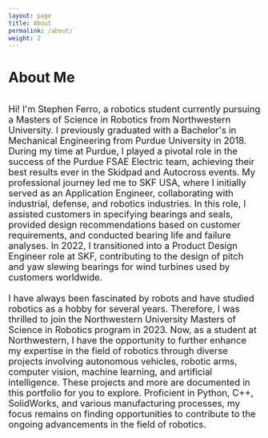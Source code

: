```yaml
---
layout: page
title: About
permalink: /about/
weight: 2
---
```


# **About Me**
<br>
<font size="+1">
Hi! I'm Stephen Ferro, a robotics student currently pursuing a Masters of Science in Robotics from Northwestern University. I previously graduated with a Bachelor's in Mechanical Engineering from Purdue University in 2018. During my time at Purdue, I played a pivotal role in the success of the Purdue FSAE Electric team, achieving their best results ever in the Skidpad and Autocross events. My professional journey led me to SKF USA, where I initially served as an Application Engineer, collaborating with industrial, defense, and robotics industries. In this role, I assisted customers in specifying bearings and seals, provided design recommendations based on customer requirements, and conducted bearing life and failure analyses. In 2022, I transitioned into a Product Design Engineer role at SKF, contributing to the design of pitch and yaw slewing bearings for wind turbines used by customers worldwide. 
<br><br>
I have always been fascinated by robots and have studied robotics as a hobby for several years. Therefore, I was thrilled to join the Northwestern University Masters of Science in Robotics program in 2023. Now, as a student at Northwestern, I have the opportunity to further enhance my expertise in the field of robotics through diverse projects involving autonomous vehicles, robotic arms, computer vision, machine learning, and artificial intelligence. These projects and more are documented in this portfolio for you to explore. Proficient in Python, C++, SolidWorks, and various manufacturing processes, my focus remains on finding opportunities to contribute to the ongoing advancements in the field of robotics.
</font>

<!-- <div class="row">
{% include about/skills.html title="Programming Languages" source=site.data.programming-skills %}
{% include about/skills.html title="Engineering Skills" source=site.data.other-skills %}
</div> -->
